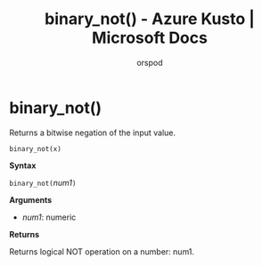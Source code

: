 ﻿---
title: binary_not() - Azure Kusto | Microsoft Docs
description: This article describes binary_not() in Azure Kusto.
author: orspod
ms.author: v-orspod
ms.reviewer: mblythe
ms.service: kusto
ms.topic: reference
ms.date: 09/24/2018
---
# binary_not()

Returns a bitwise negation of the input value.

    binary_not(x)

**Syntax**

`binary_not(`*num1*`)`

**Arguments**

* *num1*: numeric 

**Returns**

Returns logical NOT operation on a number: num1.
